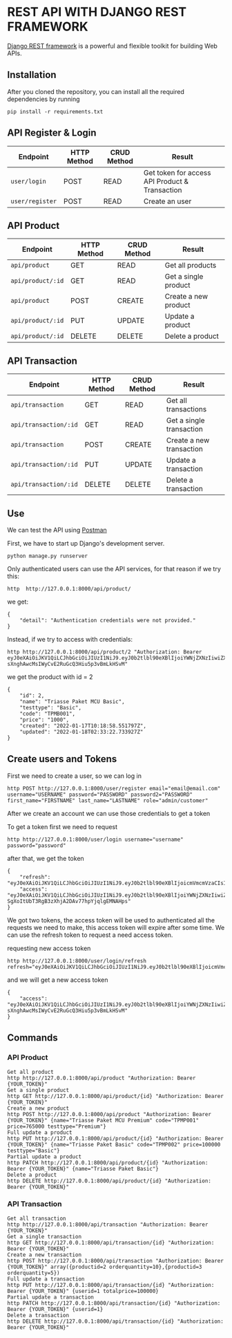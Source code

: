 # REST API WITH DJANGO REST FRAMEWORK
[Django REST framework](http://www.django-rest-framework.org/) is a powerful and flexible toolkit for building Web APIs.

## Installation
After you cloned the repository, you can install all the required dependencies by running
```
pip install -r requirements.txt
```

## API Register & Login

Endpoint |HTTP Method | CRUD Method | Result
-- | -- |-- |--
`user/login` | POST | READ | Get token for access API Product & Transaction
`user/register` | POST | READ | Create an user

## API Product

Endpoint |HTTP Method | CRUD Method | Result
-- | -- |-- |--
`api/product` | GET | READ | Get all products
`api/product/:id` | GET | READ | Get a single product
`api/product`| POST | CREATE | Create a new product
`api/product/:id` | PUT | UPDATE | Update a product
`api/product/:id` | DELETE | DELETE | Delete a product

## API Transaction

Endpoint |HTTP Method | CRUD Method | Result
-- | -- |-- |--
`api/transaction` | GET | READ | Get all transactions
`api/transaction/:id` | GET | READ | Get a single transaction
`api/transaction`| POST | CREATE | Create a new transaction
`api/transaction/:id` | PUT | UPDATE | Update a transaction
`api/transaction/:id` | DELETE | DELETE | Delete a transaction



## Use
We can test the API using [Postman](https://www.postman.com/)


First, we have to start up Django's development server.
```
python manage.py runserver
```
Only authenticated users can use the API services, for that reason if we try this:
```
http  http://127.0.0.1:8000/api/product/
```
we get:
```
{
    "detail": "Authentication credentials were not provided."
}
```
Instead, if we try to access with credentials:
```
http http://127.0.0.1:8000/api/product/2 "Authorization: Bearer eyJ0eXAiOiJKV1QiLCJhbGciOiJIUzI1NiJ9.eyJ0b2tlbl90eXBlIjoiYWNjZXNzIiwiZXhwIjoxNjE2MjA4Mjk1LCJqdGkiOiI4NGNhZmMzMmFiZDA0MDQ2YjZhMzFhZjJjMmRiNjUyYyIsInVzZXJfaWQiOjJ9.NJrs-sXnghAwcMsIWyCvE2RuGcQ3Hiu5p3vBmLkHSvM"
```
we get the product with id = 2
```
{
    "id": 2,
    "name": "Triasse Paket MCU Basic",
    "testtype": "Basic",
    "code": "TPMB001",
    "price": "1000",
    "created": "2022-01-17T10:18:58.551797Z",
    "updated": "2022-01-18T02:33:22.733927Z"
}
```

## Create users and Tokens

First we need to create a user, so we can log in
```
http POST http://127.0.0.1:8000/user/register email="email@email.com" username="USERNAME" password="PASSWORD" password2="PASSWORD" first_name="FIRSTNAME" last_name="LASTNAME" role="admin/customer"
```

After we create an account we can use those credentials to get a token

To get a token first we need to request
```
http http://127.0.0.1:8000/user/login username="username" password="password"
```
after that, we get the token
```
{
    "refresh": "eyJ0eXAiOiJKV1QiLCJhbGciOiJIUzI1NiJ9.eyJ0b2tlbl90eXBlIjoicmVmcmVzaCIsImV4cCI6MTYxNjI5MjMyMSwianRpIjoiNGNkODA3YTlkMmMxNDA2NWFhMzNhYzMxOTgyMzhkZTgiLCJ1c2VyX2lkIjozfQ.hP1wPOPvaPo2DYTC9M1AuOSogdRL_mGP30CHsbpf4zA",
    "access": "eyJ0eXAiOiJKV1QiLCJhbGciOiJIUzI1NiJ9.eyJ0b2tlbl90eXBlIjoiYWNjZXNzIiwiZXhwIjoxNjE2MjA2MjIxLCJqdGkiOiJjNTNlNThmYjE4N2Q0YWY2YTE5MGNiMzhlNjU5ZmI0NSIsInVzZXJfaWQiOjN9.Csz-SgXoItUbT3RgB3zXhjA2DAv77hpYjqlgEMNAHps"
}
```
We got two tokens, the access token will be used to authenticated all the requests we need to make, this access token will expire after some time.
We can use the refresh token to request a need access token.

requesting new access token
```
http http://127.0.0.1:8000/user/login/refresh refresh="eyJ0eXAiOiJKV1QiLCJhbGciOiJIUzI1NiJ9.eyJ0b2tlbl90eXBlIjoicmVmcmVzaCIsImV4cCI6MTYxNjI5MjMyMSwianRpIjoiNGNkODA3YTlkMmMxNDA2NWFhMzNhYzMxOTgyMzhkZTgiLCJ1c2VyX2lkIjozfQ.hP1wPOPvaPo2DYTC9M1AuOSogdRL_mGP30CHsbpf4zA"
```
and we will get a new access token
```
{
    "access": "eyJ0eXAiOiJKV1QiLCJhbGciOiJIUzI1NiJ9.eyJ0b2tlbl90eXBlIjoiYWNjZXNzIiwiZXhwIjoxNjE2MjA4Mjk1LCJqdGkiOiI4NGNhZmMzMmFiZDA0MDQ2YjZhMzFhZjJjMmRiNjUyYyIsInVzZXJfaWQiOjJ9.NJrs-sXnghAwcMsIWyCvE2RuGcQ3Hiu5p3vBmLkHSvM"
}
```

## Commands
### API Product
```
Get all product
http http://127.0.0.1:8000/api/product "Authorization: Bearer {YOUR_TOKEN}" 
Get a single product
http GET http://127.0.0.1:8000/api/product/{id} "Authorization: Bearer {YOUR_TOKEN}" 
Create a new product
http POST http://127.0.0.1:8000/api/product "Authorization: Bearer {YOUR_TOKEN}" {name="Triasse Paket MCU Premium" code="TPMP001" price=765000 testtype="Premium"} 
Full update a product
http PUT http://127.0.0.1:8000/api/product/{id} "Authorization: Bearer {YOUR_TOKEN}" {name="Triasse Paket Basic" code="TPMP002" price=100000 testtype="Basic"}
Partial update a product
http PATCH http://127.0.0.1:8000/api/product/{id} "Authorization: Bearer {YOUR_TOKEN}" {name="Triasse Paket Basic"} 
Delete a product
http DELETE http://127.0.0.1:8000/api/product/{id} "Authorization: Bearer {YOUR_TOKEN}"
```
### API Transaction
```
Get all transaction
http http://127.0.0.1:8000/api/transaction "Authorization: Bearer {YOUR_TOKEN}" 
Get a single transaction
http GET http://127.0.0.1:8000/api/transaction/{id} "Authorization: Bearer {YOUR_TOKEN}" 
Create a new transaction
http POST http://127.0.0.1:8000/api/transaction "Authorization: Bearer {YOUR_TOKEN}" array({productid=2 orderquantity=10},{productid=3 orderquantity=5}) 
Full update a transaction
http PUT http://127.0.0.1:8000/api/transaction/{id} "Authorization: Bearer {YOUR_TOKEN}" {userid=1 totalprice=100000}
Partial update a transaction
http PATCH http://127.0.0.1:8000/api/transaction/{id} "Authorization: Bearer {YOUR_TOKEN}" {userid=1}
Delete a transaction
http DELETE http://127.0.0.1:8000/api/transaction/{id} "Authorization: Bearer {YOUR_TOKEN}"
```

